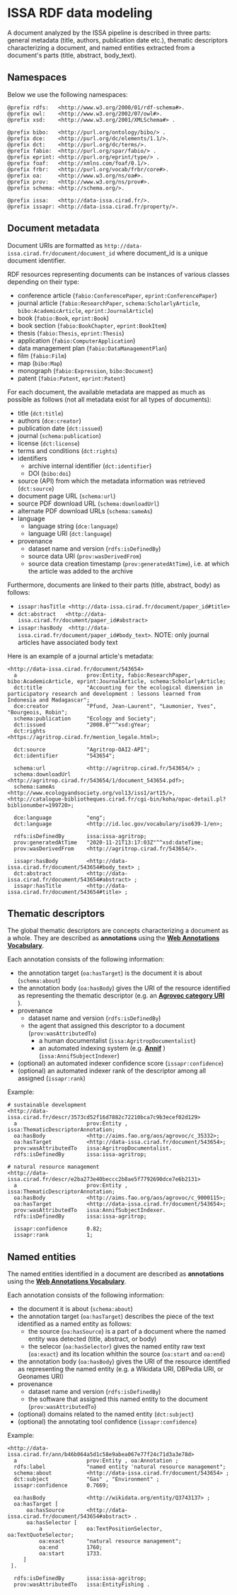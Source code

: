 # ISSA RDF data modeling

A document analyzed by the ISSA pipeline is described in three parts: general metadata (title, authors, publication date etc.), thematic descriptors characterizing a document, and named entities extracted from a document's parts (title, abstract, body_text).


## Namespaces
Below we use the following namespaces:

```turtle
@prefix rdfs:   <http://www.w3.org/2000/01/rdf-schema#>.
@prefix owl:    <http://www.w3.org/2002/07/owl#>.
@prefix xsd:    <http://www.w3.org/2001/XMLSchema#> .

@prefix bibo:   <http://purl.org/ontology/bibo/> .
@prefix dce:    <http://purl.org/dc/elements/1.1/>.
@prefix dct:    <http://purl.org/dc/terms/>.
@prefix fabio:  <http://purl.org/spar/fabio/> .
@prefix eprint: <http://purl.org/eprint/type/> .
@prefix foaf:   <http://xmlns.com/foaf/0.1/>.
@prefix frbr:   <http://purl.org/vocab/frbr/core#>.
@prefix oa:     <http://www.w3.org/ns/oa#>.
@prefix prov:   <http://www.w3.org/ns/prov#>.
@prefix schema: <http://schema.org/>.

@prefix issa:   <http://data-issa.cirad.fr/>.
@prefix issapr: <http://data-issa.cirad.fr/property/>.
```

## Document metadata
Document URIs are formatted as `http://data-issa.cirad.fr/document/document_id` where document_id is a unique document identifier.

RDF resources representing documents can be instances of various classes depending on their type:
- conference article (`fabio:ConferencePaper`, `eprint:ConferencePaper`)
- journal article (`fabio:ResearchPaper`, `schema:ScholarlyArticle`, `bibo:AcademicArticle`, `eprint:JournalArticle`)
- book (`fabio:Book`, `eprint:Book`)
- book section (`fabio:BookChapter`, `eprint:BookItem`)
- thesis (`fabio:Thesis`, `eprint:Thesis`)
- application (`fabio:ComputerApplication`)
- data management plan (`fabio:DataManagementPlan`)
- film (`fabio:Film`)
- map (`bibo:Map`)
- monograph (`fabio:Expression`, `bibo:Document`)
- patent (`fabio:Patent`, `eprint:Patent`)

For each document, the available metadata are mapped as much as possible as follows (not all metadata exist for all types of documents):
- title (`dct:title`)
- authors (`dce:creator`)
- publication date (`dct:issued`)
- journal (`schema:publication`)
- license (`dct:license`)
- terms and conditions (`dct:rights`)
- identifiers
    - archive internal identifier (`dct:identifier`)
    - DOI (`bibo:doi`)
- source (API) from which the metadata information was retrieved (`dct:source`)
- document page URL (`schema:url`)
- source PDF download URL (`schema:downloadUrl`)
- alternate PDF download URLs (`schema:sameAs`)
- language
    - language string (`dce:language`)
    - language URI (`dct:language`)
- provenance
    - dataset name and version (`rdfs:isDefinedBy`)
    - source data URI (`prov:wasDerivedFrom`)
    - source data creation timestamp (`prov:generatedAtTime`), i.e. at which the article was added to the archive


Furthermore, documents are linked to their parts (title, abstract, body) as follows:
- `issapr:hasTitle <http://data-issa.cirad.fr/document/paper_id#title>`
- `dct:abstract   <http://data-issa.cirad.fr/document/paper_id#abstract>`
- `issapr:hasBody  <http://data-issa.cirad.fr/document/paper_id#body_text>`.
NOTE: only journal articles have associated body text 


Here is an example of a journal article's metadata:
```turtle
<http://data-issa.cirad.fr/document/543654>
  a                      prov:Entity, fabio:ResearchPaper, bibo:AcademicArticle, eprint:JournalArticle, schema:ScholarlyArticle;
  dct:title              "Accounting for the ecological dimension in participatory research and development : lessons learned from Indonesia and Madagascar";
  dce:creator            "Pfund, Jean-Laurent", "Laumonier, Yves", "Bourgeois, Robin";
  schema:publication     "Ecology and Society";
  dct:issued             "2008.0"^^xsd:gYear;
  dct:rights             <https://agritrop.cirad.fr/mention_legale.html>;

  dct:source             "Agritrop-OAI2-API";
  dct:identifier         "543654";
  
  schema:url             <http://agritrop.cirad.fr/543654/> ;
  schema:downloadUrl     <http://agritrop.cirad.fr/543654/1/document_543654.pdf>;
  schema:sameAs          <http://www.ecologyandsociety.org/vol13/iss1/art15/>, <http://catalogue-bibliotheques.cirad.fr/cgi-bin/koha/opac-detail.pl?biblionumber=199720>;

  dce:language           "eng";
  dct:language           <http://id.loc.gov/vocabulary/iso639-1/en>;

  rdfs:isDefinedBy       issa:issa-agritrop;
  prov:generatedAtTime   "2020-11-21T13:17:03Z"^^xsd:dateTime;
  prov:wasDerivedFrom    <http://agritrop.cirad.fr/543654/>.

  issapr:hasBody         <http://data-issa.cirad.fr/document/543654#body_text> ;
  dct:abstract           <http://data-issa.cirad.fr/document/543654#abstract> ;
  issapr:hasTitle        <http://data-issa.cirad.fr/document/543654#title> ;
```

## Thematic descriptors

The global thematic descriptors are concepts characterizing a document as a whole. They are described as **annotations** using the **[Web Annotations Vocabulary](https://www.w3.org/TR/annotation-vocab/)**.

Each annotation consists of the following information:
- the annotation target (`oa:hasTarget`) is the document it is about (`schema:about`)
- the annotation body (`oa:hasBody`) gives the URI of the resource identified as representing the thematic descriptor (e.g. an **[Agrovoc category URI](https://agrovoc.fao.org/)** ).
- provenance 
    - dataset name and version (`rdfs:isDefinedBy`)
    - the agent that assigned this descriptor to a document (`prov:wasAttributedTo`)
        - a human documentalist (`issa:AgritropDocumentalist`)
        - an automated indexing system (e.g. **[Annif](https://annif.org/)** ) (`issa:AnnifSubjectIndexer`)
- (optional) an automated indexer confidence score (`issapr:confidence`)
- (optional) an automated indexer rank of the descriptor among all assigned (`issapr:rank`)

	
Example:
```turtle
# sustainable development
<http://data-issa.cirad.fr/descr/3573cd52f16d7882c72210bca7c9b3ecef02d129>
  a                      prov:Entity , issa:ThematicDescriptorAnnotation;
  oa:hasBody             <http://aims.fao.org/aos/agrovoc/c_35332>;
  oa:hasTarget           <http://data-issa.cirad.fr/document/543654>;
  prov:wasAttributedTo   issa:AgritropDocumentalist.
  rdfs:isDefinedBy       issa:issa-agritrop;
  
# natural resource management  
<http://data-issa.cirad.fr/descr/e2ba273e40beccc2b8ae5f7792690dce7e6b2131>
  a                      prov:Entity , issa:ThematicDescriptorAnnotation;
  oa:hasBody             <http://aims.fao.org/aos/agrovoc/c_9000115>;
  oa:hasTarget           <http://data-issa.cirad.fr/document/543654>;
  prov:wasAttributedTo   issa:AnnifSubjectIndexer.
  rdfs:isDefinedBy       issa:issa-agritrop;

  issapr:confidence      0.82;
  issapr:rank            1;
```

## Named entities

The named entities identified in a document are described as **annotations** using the **[Web Annotations Vocabulary](https://www.w3.org/TR/annotation-vocab/)**.

Each annotation consists of the following information:
- the document it is about (`schema:about`)
- the annotation target (`oa:hasTarget`) describes the piece of the text identified as a named entity as follows:
    - the source (`oa:hasSource`) is a part of a document  where the named entity was detected (title, abstract, or body)
    - the selecor (`oa:hasSelector`) gives the named entity raw text (`oa:exact`) and its location whithin the source (`oa:start` and `oa:end`)
- the annotation body (`oa:hasBody`) gives the URI of the resource identified as representing the named entity (e.g. a Wikidata URI, DBPedia URI, or Geonames URI)
- provenance
    - dataset name and version (`rdfs:isDefinedBy`)
    - the software that assigned this named entity to the document (`prov:wasAttributedTo`)
- (optional) domains related to the named entity (`dct:subject`)
- (optional) the annotating tool confidence (`issapr:confidence`)

Example:
```turtle
<http://data-issa.cirad.fr/ann/b46b064a5d1c58e9abea067e77f24c71d3a3e78d>
  a                      prov:Entity , oa:Annotation ;
  rdfs:label             "named entity 'natural resource management";
  schema:about           <http://data-issa.cirad.fr/document/543654> ;
  dct:subject            "Gas" , "Environment" ;
  issapr:confidence      0.7669;

  oa:hasBody             <http://wikidata.org/entity/Q3743137> ;
  oa:hasTarget [
      oa:hasSource       <http://data-issa.cirad.fr/document/543654#abstract> .
      oa:hasSelector [
          a              oa:TextPositionSelector, oa:TextQuoteSelector;
          oa:exact       "natural resource management";
          oa:end         1760;
          oa:start       1733.
     ]
 ].

  rdfs:isDefinedBy       issa:issa-agritrop;
  prov:wasAttributedTo   issa:EntityFishing .
```
